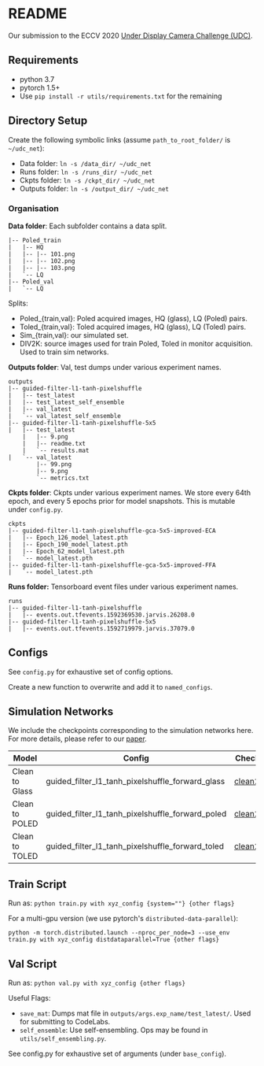 # README

Our submission to the ECCV 2020 [Under Display Camera Challenge (UDC)](https://rlq-tod.github.io/challenge2.html).

## Requirements

* python 3.7
* pytorch 1.5+
* Use `pip install -r utils/requirements.txt` for the remaining

## Directory Setup

Create the following symbolic links (assume `path_to_root_folder/` is `~/udc_net`):

* Data folder: `ln -s /data_dir/ ~/udc_net`
* Runs folder: `ln -s /runs_dir/ ~/udc_net`
* Ckpts folder: `ln -s /ckpt_dir/ ~/udc_net`
* Outputs folder: `ln -s /output_dir/ ~/udc_net`

### Organisation 

**Data folder**: Each subfolder contains a data split.

```shell
|-- Poled_train
|   |-- HQ
|   |-- |-- 101.png
|   |-- |-- 102.png
|   |-- |-- 103.png
|   `-- LQ
|-- Poled_val
|   `-- LQ
```

Splits: 
* Poled_{train,val}: Poled acquired images, HQ (glass), LQ (Poled) pairs.
* Toled_{train,val}: Toled acquired images, HQ (glass), LQ (Toled) pairs.
* Sim_{train,val}: our simulated set.
* DIV2K: source images used for train Poled, Toled in monitor acquisition. Used to train sim networks.

**Outputs folder**: Val, test dumps under various experiment names.

```shell
outputs
|-- guided-filter-l1-tanh-pixelshuffle
|   |-- test_latest
|   |-- test_latest_self_ensemble
|   |-- val_latest
|   `-- val_latest_self_ensemble
|-- guided-filter-l1-tanh-pixelshuffle-5x5
|   |-- test_latest
    |   |-- 9.png
    |   |-- readme.txt
    |   `-- results.mat
|   `-- val_latest
        |-- 99.png
        |-- 9.png
        `-- metrics.txt
```

**Ckpts folder**: Ckpts under various experiment names. We store every 64th epoch, and every 5 epochs prior for model snapshots. This is mutable under `config.py`.

```shell
ckpts
|-- guided-filter-l1-tanh-pixelshuffle-gca-5x5-improved-ECA
|   |-- Epoch_126_model_latest.pth
|   |-- Epoch_190_model_latest.pth
|   |-- Epoch_62_model_latest.pth
|   `-- model_latest.pth
|-- guided-filter-l1-tanh-pixelshuffle-gca-5x5-improved-FFA
|   `-- model_latest.pth
```

**Runs folder:** Tensorboard event files under various experiment names.

```shell
runs
|-- guided-filter-l1-tanh-pixelshuffle
|   |-- events.out.tfevents.1592369530.jarvis.26208.0
|-- guided-filter-l1-tanh-pixelshuffle-5x5
|   |-- events.out.tfevents.1592719979.jarvis.37079.0
```


## Configs

See `config.py` for exhaustive set of config options. 

Create a new function to overwrite and add it to `named_configs`. 

## Simulation Networks

We include the checkpoints corresponding to the simulation networks here. For more details, please refer to our [paper](https://arxiv.org/abs/2008.06229).

| Model          | Config                                           | Checkpoint                                                                                                                  |
|----------------|--------------------------------------------------|-----------------------------------------------------------------------------------------------------------------------------|
| Clean to Glass | guided_filter_l1_tanh_pixelshuffle_forward_glass | [clean2glass](https://drive.google.com/open?id=1N51EA3xg4vXq2o2OfF3_HvH2f9WBfb-6&authuser=vsundar4%40wisc.edu&usp=drive_fs) |
| Clean to POLED | guided_filter_l1_tanh_pixelshuffle_forward_poled | [clean2poled](https://drive.google.com/open?id=1HRO6I2fn0lgUL15dk3mCODEf_yBkre0b&authuser=vsundar4%40wisc.edu&usp=drive_fs) |
| Clean to TOLED | guided_filter_l1_tanh_pixelshuffle_forward_toled | [clean2toled](https://drive.google.com/open?id=18lV5VxwRf7u0v0ZNE7Xc-YCQiotSsYIz&authuser=vsundar4%40wisc.edu&usp=drive_fs) |

## Train Script

Run as:
`python train.py with xyz_config {system=""} {other flags}`

For a multi-gpu version (we use pytorch's `distributed-data-parallel`):

`python -m torch.distributed.launch --nproc_per_node=3 --use_env train.py with xyz_config distdataparallel=True {other flags}`

## Val Script

Run as:
`python val.py with xyz_config {other flags}`

Useful Flags:

* `save_mat`: Dumps mat file in `outputs/args.exp_name/test_latest/`. Used for submitting to CodeLabs.
* `self_ensemble`: Use self-ensembling. Ops may be found in `utils/self_ensembling.py`.

See config.py for exhaustive set of arguments (under `base_config`).
